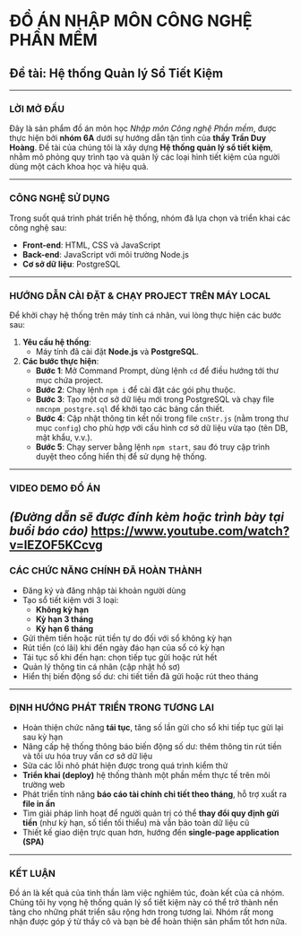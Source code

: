# ĐỒ ÁN NHẬP MÔN CÔNG NGHỆ PHẦN MỀM  
## Đề tài: Hệ thống Quản lý Sổ Tiết Kiệm

---

### LỜI MỞ ĐẦU

Đây là sản phẩm đồ án môn học *Nhập môn Công nghệ Phần mềm*, được thực hiện bởi **nhóm 6A** dưới sự hướng dẫn tận tình của **thầy Trần Duy Hoàng**. Đề tài của chúng tôi là xây dựng **Hệ thống quản lý sổ tiết kiệm**, nhằm mô phỏng quy trình tạo và quản lý các loại hình tiết kiệm của người dùng một cách khoa học và hiệu quả.

---

### CÔNG NGHỆ SỬ DỤNG

Trong suốt quá trình phát triển hệ thống, nhóm đã lựa chọn và triển khai các công nghệ sau:

- **Front-end**: HTML, CSS và JavaScript  
- **Back-end**: JavaScript với môi trường Node.js  
- **Cơ sở dữ liệu**: PostgreSQL

---

### HƯỚNG DẪN CÀI ĐẶT & CHẠY PROJECT TRÊN MÁY LOCAL

Để khởi chạy hệ thống trên máy tính cá nhân, vui lòng thực hiện các bước sau:

1. **Yêu cầu hệ thống**:
   - Máy tính đã cài đặt **Node.js** và **PostgreSQL**.
2. **Các bước thực hiện**:
   - **Bước 1**: Mở Command Prompt, dùng lệnh `cd` để điều hướng tới thư mục chứa project.
   - **Bước 2**: Chạy lệnh `npm i` để cài đặt các gói phụ thuộc.
   - **Bước 3**: Tạo một cơ sở dữ liệu mới trong PostgreSQL và chạy file `nmcnpm_postgre.sql` để khởi tạo các bảng cần thiết.
   - **Bước 4**: Cập nhật thông tin kết nối trong file `cnStr.js` (nằm trong thư mục `config`) cho phù hợp với cấu hình cơ sở dữ liệu vừa tạo (tên DB, mật khẩu, v.v.).
   - **Bước 5**: Chạy server bằng lệnh `npm start`, sau đó truy cập trình duyệt theo cổng hiển thị để sử dụng hệ thống.

---

### VIDEO DEMO ĐỒ ÁN  
*(Đường dẫn sẽ được đính kèm hoặc trình bày tại buổi báo cáo)*
https://www.youtube.com/watch?v=lEZOF5KCcvg
---

### CÁC CHỨC NĂNG CHÍNH ĐÃ HOÀN THÀNH

- Đăng ký và đăng nhập tài khoản người dùng
- Tạo sổ tiết kiệm với 3 loại:
  - **Không kỳ hạn**
  - **Kỳ hạn 3 tháng**
  - **Kỳ hạn 6 tháng**
- Gửi thêm tiền hoặc rút tiền tự do đối với sổ không kỳ hạn
- Rút tiền (có lãi) khi đến ngày đáo hạn của sổ có kỳ hạn
- Tái tục sổ khi đến hạn: chọn tiếp tục gửi hoặc rút hết
- Quản lý thông tin cá nhân (cập nhật hồ sơ)
- Hiển thị biến động số dư: chi tiết tiền đã gửi hoặc rút theo tháng

---

### ĐỊNH HƯỚNG PHÁT TRIỂN TRONG TƯƠNG LAI

- Hoàn thiện chức năng **tái tục**, tăng số lần gửi cho sổ khi tiếp tục gửi lại sau kỳ hạn
- Nâng cấp hệ thống thông báo biến động số dư: thêm thông tin rút tiền và tối ưu hóa truy vấn cơ sở dữ liệu
- Sửa các lỗi nhỏ phát hiện được trong quá trình kiểm thử
- **Triển khai (deploy)** hệ thống thành một phần mềm thực tế trên môi trường web
- Phát triển tính năng **báo cáo tài chính chi tiết theo tháng**, hỗ trợ xuất ra **file in ấn**
- Tìm giải pháp linh hoạt để người quản trị có thể **thay đổi quy định gửi tiền** (như kỳ hạn, số tiền tối thiểu) mà vẫn bảo toàn dữ liệu cũ
- Thiết kế giao diện trực quan hơn, hướng đến **single-page application (SPA)**

---

### KẾT LUẬN

Đồ án là kết quả của tinh thần làm việc nghiêm túc, đoàn kết của cả nhóm. Chúng tôi hy vọng hệ thống quản lý sổ tiết kiệm này có thể trở thành nền tảng cho những phát triển sâu rộng hơn trong tương lai. Nhóm rất mong nhận được góp ý từ thầy cô và bạn bè để hoàn thiện sản phẩm tốt hơn nữa.

